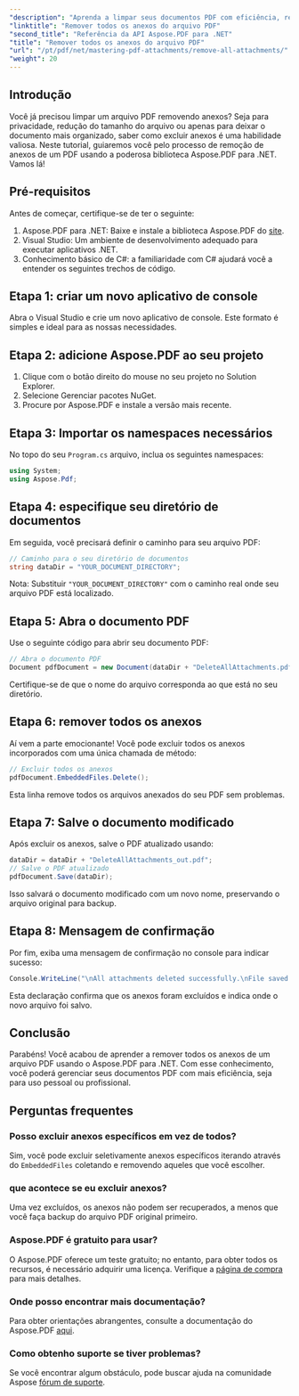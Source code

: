 ```yaml
---
"description": "Aprenda a limpar seus documentos PDF com eficiência, removendo todos os anexos, usando a biblioteca Aspose.PDF para .NET. Este tutorial passo a passo aborda tudo, da configuração à execução."
"linktitle": "Remover todos os anexos do arquivo PDF"
"second_title": "Referência da API Aspose.PDF para .NET"
"title": "Remover todos os anexos do arquivo PDF"
"url": "/pt/pdf/net/mastering-pdf-attachments/remove-all-attachments/"
"weight": 20
---
```


## Introdução

Você já precisou limpar um arquivo PDF removendo anexos? Seja para privacidade, redução do tamanho do arquivo ou apenas para deixar o documento mais organizado, saber como excluir anexos é uma habilidade valiosa. Neste tutorial, guiaremos você pelo processo de remoção de anexos de um PDF usando a poderosa biblioteca Aspose.PDF para .NET. Vamos lá!

## Pré-requisitos

Antes de começar, certifique-se de ter o seguinte:

1. Aspose.PDF para .NET: Baixe e instale a biblioteca Aspose.PDF do [site](https://releases.aspose.com/pdf/net/).
2. Visual Studio: Um ambiente de desenvolvimento adequado para executar aplicativos .NET.
3. Conhecimento básico de C#: a familiaridade com C# ajudará você a entender os seguintes trechos de código.

## Etapa 1: criar um novo aplicativo de console

Abra o Visual Studio e crie um novo aplicativo de console. Este formato é simples e ideal para as nossas necessidades.

## Etapa 2: adicione Aspose.PDF ao seu projeto

1. Clique com o botão direito do mouse no seu projeto no Solution Explorer.
2. Selecione Gerenciar pacotes NuGet.
3. Procure por Aspose.PDF e instale a versão mais recente.

## Etapa 3: Importar os namespaces necessários

No topo do seu `Program.cs` arquivo, inclua os seguintes namespaces:

```csharp
using System;
using Aspose.Pdf;
```

## Etapa 4: especifique seu diretório de documentos

Em seguida, você precisará definir o caminho para seu arquivo PDF:

```csharp
// Caminho para o seu diretório de documentos
string dataDir = "YOUR_DOCUMENT_DIRECTORY";
```

Nota: Substituir `"YOUR_DOCUMENT_DIRECTORY"` com o caminho real onde seu arquivo PDF está localizado.

## Etapa 5: Abra o documento PDF

Use o seguinte código para abrir seu documento PDF:

```csharp
// Abra o documento PDF
Document pdfDocument = new Document(dataDir + "DeleteAllAttachments.pdf");
```

Certifique-se de que o nome do arquivo corresponda ao que está no seu diretório.

## Etapa 6: remover todos os anexos

Aí vem a parte emocionante! Você pode excluir todos os anexos incorporados com uma única chamada de método:

```csharp
// Excluir todos os anexos
pdfDocument.EmbeddedFiles.Delete();
```

Esta linha remove todos os arquivos anexados do seu PDF sem problemas.

## Etapa 7: Salve o documento modificado

Após excluir os anexos, salve o PDF atualizado usando:

```csharp
dataDir = dataDir + "DeleteAllAttachments_out.pdf";
// Salve o PDF atualizado
pdfDocument.Save(dataDir);
```

Isso salvará o documento modificado com um novo nome, preservando o arquivo original para backup.

## Etapa 8: Mensagem de confirmação

Por fim, exiba uma mensagem de confirmação no console para indicar sucesso:

```csharp
Console.WriteLine("\nAll attachments deleted successfully.\nFile saved at " + dataDir);
```

Esta declaração confirma que os anexos foram excluídos e indica onde o novo arquivo foi salvo.

## Conclusão

Parabéns! Você acabou de aprender a remover todos os anexos de um arquivo PDF usando o Aspose.PDF para .NET. Com esse conhecimento, você poderá gerenciar seus documentos PDF com mais eficiência, seja para uso pessoal ou profissional.

## Perguntas frequentes

### Posso excluir anexos específicos em vez de todos?
Sim, você pode excluir seletivamente anexos específicos iterando através do `EmbeddedFiles` coletando e removendo aqueles que você escolher.

### que acontece se eu excluir anexos?
Uma vez excluídos, os anexos não podem ser recuperados, a menos que você faça backup do arquivo PDF original primeiro.

### Aspose.PDF é gratuito para usar?
O Aspose.PDF oferece um teste gratuito; no entanto, para obter todos os recursos, é necessário adquirir uma licença. Verifique a [página de compra](https://purchase.aspose.com/buy) para mais detalhes.

### Onde posso encontrar mais documentação?
Para obter orientações abrangentes, consulte a documentação do Aspose.PDF [aqui](https://reference.aspose.com/pdf/net/).

### Como obtenho suporte se tiver problemas?
Se você encontrar algum obstáculo, pode buscar ajuda na comunidade Aspose [fórum de suporte](https://forum.aspose.com/c/pdf/10).
